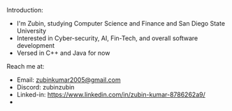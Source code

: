 Introduction:

- I'm Zubin, studying Computer Science and Finance and San Diego State University
- Interested in Cyber-security, AI, Fin-Tech, and overall software development
- Versed in C++ and Java for now

Reach me at:
-   Email: zubinkumar2005@gmail.com
-   Discord: zubinzubin
-   Linked-in: https://www.linkedin.com/in/zubin-kumar-8786262a9/
-   
